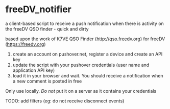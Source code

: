 # freeDV_notifier
a client-based script to receive a push notification when there is activity on the freeDV QSO finder - quick and dirty

based upon the work of K7VE QSO Finder (http://qso.freedv.org) for freeDV (https://freedv.org)
1. create an account on pushover.net, register a device and create an API key
2. update the script with your pushover credentials (user name and application API key)
3. load it in your browser and wait. You should receive a notification when a new comment is posted in free 

Only use locally. *Do not* put it on a server as it contains your credentials

TODO: add filters (eg: do not receive disconnect events)

